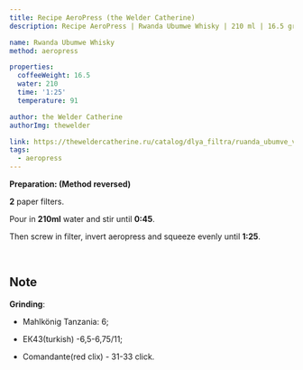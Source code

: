 ```yaml
---
title: Recipe AeroPress (the Welder Catherine)
description: Recipe AeroPress | Rwanda Ubumwe Whisky | 210 ml | 16.5 gr

name: Rwanda Ubumwe Whisky
method: aeropress

properties:
  coffeeWeight: 16.5
  water: 210
  time: '1:25'
  temperature: 91

author: the Welder Catherine
authorImg: thewelder

link: https://theweldercatherine.ru/catalog/dlya_filtra/ruanda_ubumve_viski/
tags:
  - aeropress
---
```


__Preparation: (Method reversed)__

__2__ paper filters.

Pour in __210ml__ water and stir until __0:45__.

Then screw in filter, invert aeropress and squeeze evenly until __1:25__.

<br>

<div class="info-warm">

## Note



__Grinding__:
- Mahlkönig Tanzania: 6;

- ЕК43(turkish) -6,5-6,75/11;

- Comandante(red clix) - 31-33 click.
</div>
